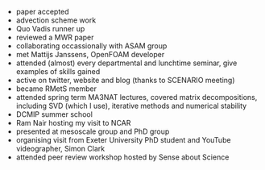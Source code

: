 - paper accepted
- advection scheme work
- Quo Vadis runner up
- reviewed a MWR paper
- collaborating occassionally with ASAM group
- met Mattijs Janssens, OpenFOAM developer
- attended (almost) every departmental and lunchtime seminar, give examples of skills gained
- active on twitter, website and blog (thanks to SCENARIO meeting)
- became RMetS member
- attended spring term MA3NAT lectures, covered matrix decompositions, including SVD (which I use), iterative methods and numerical stability
- DCMIP summer school
- Ram Nair hosting my visit to NCAR
- presented at mesoscale group and PhD group
- organising visit from Exeter University PhD student and YouTube videographer, Simon Clark
- attended peer review workshop hosted by Sense about Science
